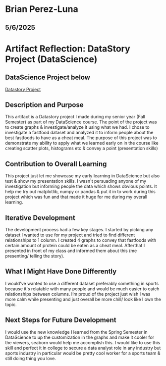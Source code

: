 # Brian Perez-Luna
## 5/6/2025

# Artifact Reflection: DataStory Project (DataScience)

## DataScience Project below
[Datastory Project](https://github.com/BPerezLuna1192/Computer_Science_Portfolio/blob/main/DataScience_project/PerezB_DataStoryProject.ipynb)

## Description and Purpose
This artifact is a Datastory project I made during my senior year (Fall Semester) as part of my DataScience course. The point of the project was to create graphs & investigate/analyze it using what we had. I chose to investigate a fastfood dataset and analyzed it to inform people about the best fastfoods to have as a cheat meal. The purpose of this project was to demonstrate my ability to apply what we learned early on in the course like creating scatter plots, histograms etc & convey a point (presentation skills)

## Contribution to Overall Learning
This project just let me showcase my early learning in DataScience but also test & show my presentation skills. I wasn't persuading anyone of my investigation but informing people the data which shows obvious points. It help me try out matplotlib, numpy or pandas & put it in to work during this project which was fun and that made it huge for me during my overall learning.

## Iterative Development
The development process had a few key stages. I started by picking any dataset I wanted to use for my project and tried to find different relationships to 1 column. I created 4 graphs to convey that fastfoods with certain amount of protein could be eaten as a cheat meal. Afterthat I presented in front of my class and informed them about this (me presenting/ telling the story).

## What I Might Have Done Differently
I would've wanted to use a different dataset preferably something in sports because it's relatable with many people and would be much easier to catch relationships between columns. I’m proud of the project just wish I was more calm while presenting and just overall be more chill/ look like I own the topic.

## Next Steps for Future Development
I would use the new knowledge I learned from the Spring Semester in DataScience to up the customization in the graphs and make it cooler for the viewers, seaborn would help me accomplish this. I would like to use this skill and perfect it in college to secure a data analyst role in any industry but sports industry in particular would be pretty cool worker for a sports team & still doing thing you love.
